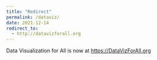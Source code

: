 ```yaml
---
title: "Redirect"
permalink: /dataviz/
date: 2021-12-14
redirect_to:
  - http://datavizforall.org
---
```

Data Visualization for All is now at <https://DataVizForAll.org>
